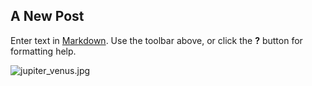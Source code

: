## A New Post

Enter text in [Markdown](http://daringfireball.net/projects/markdown/). Use the toolbar above, or click the **?** button for formatting help.

![jupiter_venus.jpg]({{site.baseurl}}/jupiter_venus.jpg)
